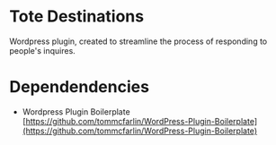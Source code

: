 # Tote Destinations
Wordpress plugin, created to streamline the process of responding to people's inquires.

# Dependendencies

 - Wordpress Plugin Boilerplate [https://github.com/tommcfarlin/WordPress-Plugin-Boilerplate](https://github.com/tommcfarlin/WordPress-Plugin-Boilerplate)
